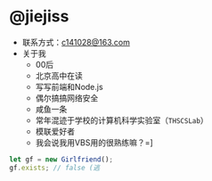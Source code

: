 # @jiejiss

+ 联系方式：c141028@163.com
+ 关于我
  + 00后
  + 北京高中在读
  + 写写前端和Node.js
  + 偶尔搞搞网络安全
  + 咸鱼一条
  + 常年混迹于学校的计算机科学实验室（`THSCSLab`）
  + 模联爱好者
  + 我会说我用VBS用的很熟练嘛？=]

```javascript
let gf = new Girlfriend();
gf.exists; // false (逃
```
